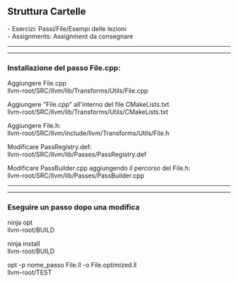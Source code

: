 <h2>Struttura Cartelle</h2>
- Esercizi: Passi/File/Esempi delle lezioni
<br>
- Assignments: Assignment da consegnare

<hr><hr>

<h3>Installazione del passo File.cpp:</h3>

Aggiungere File.cpp <br>
llvm-root/SRC/llvm/lib/Transforms/Utils/File.cpp

Aggiungere "File.cpp" all'interno del file CMakeLists.txt <br>
llvm-root/SRC/llvm/lib/Transforms/Utils/CMakeLists.txt

Aggiungere File.h:<br>
llvm-root/SRC/llvm/include/llvm/Transforms/Utils/File.h

Modificare PassRegistry.def: <br>
llvm-root/SRC/llvm/lib/Passes/PassRegistry.def

Modificare PassBuilder.cpp aggiungendo il percorso del File.h:<br>
llvm-root/SRC/llvm/lib/Passes/PassBuilder.cpp

<hr><hr>

<h3>Eseguire un passo dopo una modifica</h3>

ninja opt <br>
llvm-root/BUILD

ninja install <br>
llvm-root/BUILD

opt -p nome_passo File.ll -o File.optimized.ll <br>
llvm-root/TEST
